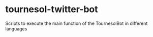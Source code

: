 # tournesol-twitter-bot
Scripts to execute the main function of the TournesolBot in different languages
